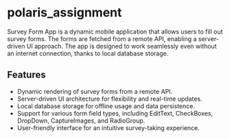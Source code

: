# polaris_assignment

Survey Form App is a dynamic mobile application that allows users to fill out survey forms. The forms are fetched from a remote API, enabling a server-driven UI approach. The app is designed to work seamlessly even without an internet connection, thanks to local database storage.

## Features

- Dynamic rendering of survey forms from a remote API.
- Server-driven UI architecture for flexibility and real-time updates.
- Local database storage for offline usage and data persistence.
- Support for various form field types, including EditText, CheckBoxes, DropDown, CaptureImages, and RadioGroup.
- User-friendly interface for an intuitive survey-taking experience.
